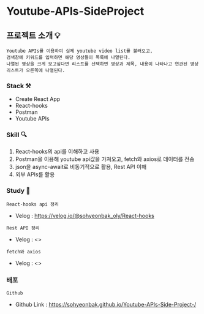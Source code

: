 # Youtube-APIs-SideProject

## 프로젝트 소개 💡

```
Youtube APIs를 이용하여 실제 youtube video list를 불러오고,
검색창에 키워드를 입력하면 해당 영상들이 목록에 나열된다.
나열된 영상을 크게 보고싶다면 리스트를 선택하면 영상과 제목, 내용이 나타나고 연관된 영상 리스트가 오른쪽에 나열된다.
```

### Stack ⚒
+ Create React App
+ React-hooks
+ Postman
+ Youtube APIs

### Skill 🔍
1. React-hooks의 api를 이해하고 사용
2. Postman을 이용해 youtube api값을 가져오고, fetch와 axios로 데이터를 전송
3. json을 async-await로 비동기적으로 활용, Rest API 이해
4. 외부 APIs를 활용

### Study 📌
`React-hooks api 정리`
- Velog : <https://velog.io/@sohyeonbak_oly/React-hooks>


`Rest API 정리`
- Velog : <>


`fetch와 axios`
- Velog : <>

### 배포
`Github`
- Github Link : <https://sohyeonbak.github.io/Youtube-APIs-Side-Project-/>
